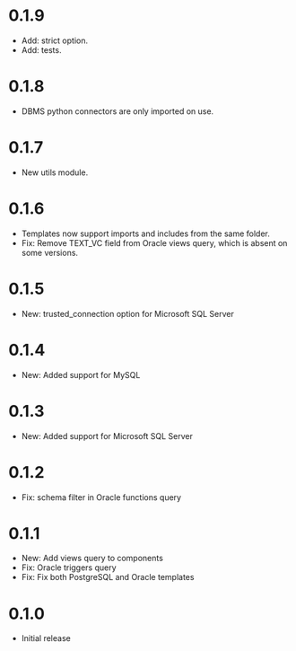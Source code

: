 # 0.1.9
-    Add: strict option.
-    Add: tests.

# 0.1.8
-    DBMS python connectors are only imported on use.

# 0.1.7

-    New utils module.

# 0.1.6

-    Templates now support imports and includes from the same folder.
-    Fix: Remove TEXT_VC field from Oracle views query, which is absent on some versions.

# 0.1.5

-    New: trusted_connection option for Microsoft SQL Server

# 0.1.4

-    New: Added support for MySQL

# 0.1.3

-    New: Added support for Microsoft SQL Server

# 0.1.2

-    Fix: schema filter in Oracle functions query

# 0.1.1

-    New: Add views query to components
-    Fix: Oracle triggers query
-    Fix: Fix both PostgreSQL and Oracle templates

# 0.1.0

-    Initial release
